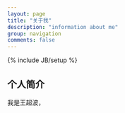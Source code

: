 ```yaml
---
layout: page
title: "关于我"
description: "information about me"
group: navigation
comments: false
---
```

{% include JB/setup %}

## 个人简介

我是王超波，
